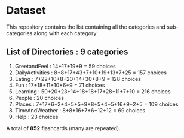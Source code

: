 # Dataset
This repository contains the list containing all the categories and sub-categories along with each category  

## List of Directories : 9 categories

1. GreetandFeel : 14+17+19+9 = 59 choices
2. DailyActivities : 8+8+17+43+7+10+19+13+7+25 = 157 choices
3. Eating : 7+22+10+8+20+14+30+8+9 = 128 choices
4. Fun : 17+18+11+10+6+9 = 71 choices
5. Learning : 50+20+23+14+18+18+17+28+11+7+10 = 216 choices
6. People : 20 choices
7. Places : 7+17+6+2+4+5+5+9+8+5+4+5+16+9+2+5 = 109 choices
8. TimeAndWeather : 8+8+16+7+6+12+12 = 69 choices
9. Help : 23 choices

A total of **852** flashcards (many are repeated).
